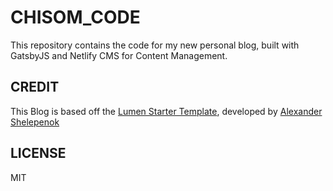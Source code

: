 # CHISOM_CODE

This repository contains the code for my new personal blog, built with GatsbyJS and Netlify CMS for Content Management.

## CREDIT

This Blog is based off the [Lumen Starter Template](https://www.gatsbyjs.org/starters/alxshelepenok/gatsby-starter-lumen/), developed by [Alexander Shelepenok](https://github.com/alxshelepenok)

## LICENSE

MIT
